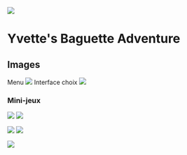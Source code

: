 ![](http://i.imgur.com/xnoJvUU.png?1)

# Yvette's Baguette Adventure

## Images
Menu
![](http://i.imgur.com/hQe6zcY.png?1)
Interface choix
![](http://i.imgur.com/nMXo4D8.png?1)

### Mini-jeux

![](http://i.imgur.com/t5Erph9.gif) ![](http://i.imgur.com/I3Z2Ubd.gif)

![](http://i.imgur.com/UlmLJHt.gif) ![](http://i.imgur.com/l2i6qvH.gif)

![](http://i.imgur.com/hx5kgpm.gif)

